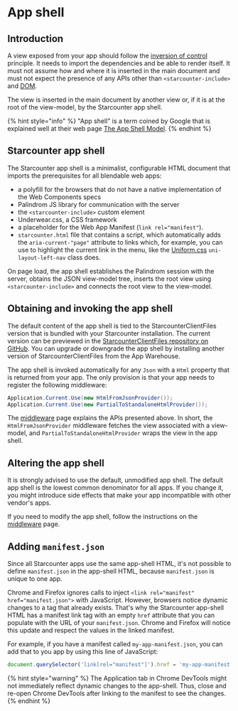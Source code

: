 # App shell

## Introduction

A view exposed from your app should follow the [inversion of control](https://en.wikipedia.org/wiki/Inversion_of_control) principle. It needs to import the dependencies and be able to render itself. It must not assume how and where it is inserted in the main document and must not expect the presence of any APIs other than `<starcounter-include>` and [DOM](https://dom.spec.whatwg.org/#shadow-trees).

The view is inserted in the main document by another view or, if it is at the root of the view-model, by the Starcounter app shell.

{% hint style="info" %}
 "App shell" is a term coined by Google that is explained well at their web page [The App Shell Model](https://developers.google.com/web/fundamentals/architecture/app-shell).
{% endhint %}

## Starcounter app shell

The Starcounter app shell is a minimalist, configurable HTML document that imports the prerequisites for all blendable web apps:

*  a polyfill for the browsers that do not have a native implementation of the Web Components specs
*  Palindrom JS library for communication with the server
*  the `<starcounter-include>` custom element
*  Underwear.css, a CSS framework
*  a placeholder for the Web App Manifest \(`link rel="manifest"`\).
*  `starcounter.html` file that contains a script, which automatically adds the `aria-current-"page"` attribute to links which, for example, you can use to highlight the current link in the menu, like the [Uniform.css](https://docs.starcounter.io/v/2.4/topic-guides/blendable-web-apps/starcounter-design-system#uniform.css-ui-patterns-in-a-separated-presentation-layer) `uni-layout-left-nav` class does.

On page load, the app shell establishes the Palindrom session with the server, obtains the JSON view-model tree, inserts the root view using `<starcounter-include>` and connects the root view to the view-model.

## Obtaining and invoking the app shell

The default content of the app shell is tied to the StarcounterClientFiles version that is bundled with your Starcounter installation. The current version can be previewed in the [StarcounterClientFiles repository on GitHub](https://github.com/Starcounter/StarcounterClientFiles/blob/3.x/src/StarcounterClientFiles/wwwroot/sys/app-shell/app-shell.html). You can upgrade or downgrade the app shell by installing another version of StarcounterClientFiles from the App Warehouse.

The app shell is invoked automatically for any `Json` with a `Html` property that is returned from your app. The only provision is that your app needs to register the following middleware:

```csharp
Application.Current.Use(new HtmlFromJsonProvider());
Application.Current.Use(new PartialToStandaloneHtmlProvider());
```

The [middleware](../network/middleware.md#middleware-classes) page explains the APIs presented above. In short, the `HtmlFromJsonProvider` middleware fetches the view associated with a view-model, and `PartialToStandaloneHtmlProvider` wraps the view in the app shell.

## Altering the app shell

It is strongly advised to use the default, unmodified app shell. The default app shell is the lowest common denominator for all apps. If you change it, you might introduce side effects that make your app incompatible with other vendor's apps.

If you need to modify the app shell, follow the instructions on the [middleware](../network/middleware.md#partialtostandalonehtmlprovider) page.

## Adding `manifest.json`

Since all Starcounter apps use the same app-shell HTML, it's not possible to define `manifest.json` in the app-shell HTML, because `manifest.json` is unique to one app.

Chrome and Firefox ignores calls to inject `<link rel="manifest" href="manifest.json">` with JavaScript. However, browsers notice dynamic changes to a tag that already exists. That's why the Starcounter app-shell HTML has a manifest link tag with an empty `href` attribute that you can populate with the URL of your `manifest.json`. Chrome and Firefox will notice this update and respect the values in the linked manifest.

For example, if you have a manifest called `my-app-manifest.json`, you can add that to you app by using this line of JavaScript:

```javascript
document.querySelector('link[rel="manifest"]').href = 'my-app-manifest.json';
```

{% hint style="warning" %}
The Application tab in Chrome DevTools might not immediately reflect dynamic changes to the app-shell. Thus, close and re-open Chrome DevTools after linking to the manifest to see the changes.
{% endhint %}

